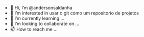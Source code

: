 - 👋 Hi, I’m @andersonsaldanha
- 👀 I’m interested in  usar o git como um repositorio de projetos
- 🌱 I’m currently learning ...
- 💞️ I’m looking to collaborate on ...
- 📫 How to reach me ...

<!---
andersonsaldanha/andersonsaldanha is a ✨ special ✨ repository because its `README.md` (this file) appears on your GitHub profile.
You can click the Preview link to take a look at your changes.
--->
